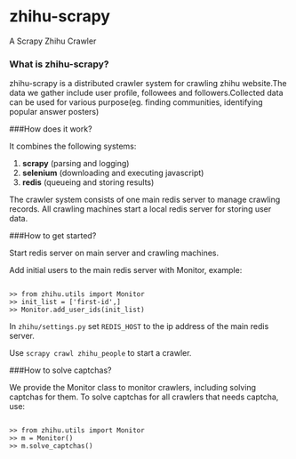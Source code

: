 zhihu-scrapy
============

A Scrapy Zhihu Crawler

### What is zhihu-scrapy?

zhihu-scrapy is a distributed crawler system for crawling zhihu website.The data we gather include user profile, followees and followers.Collected data can be used for various purpose(eg. finding communities, identifying popular answer posters)

###How does it work?

It combines the following systems:

1. **scrapy**	(parsing and logging)
2. **selenium**	(downloading and executing javascript)
3. **redis**	(queueing and storing results)

The crawler system consists of one main redis server to manage crawling records.
All crawling machines start a local redis server for storing user data.

###How to get started?

Start redis server on main server and crawling machines.

Add initial users to the main redis server with Monitor, example:

```

>> from zhihu.utils import Monitor
>> init_list = ['first-id',]
>> Monitor.add_user_ids(init_list)

```

In `zhihu/settings.py` set `REDIS_HOST` to the ip address of the main redis server.

Use `scrapy crawl zhihu_people` to start a crawler.

###How to solve captchas?

We provide the Monitor class to monitor crawlers, including solving captchas for them.
To solve captchas for all crawlers that needs captcha, use:

```

>> from zhihu.utils import Monitor
>> m = Monitor()
>> m.solve_captchas()

```